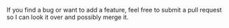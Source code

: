 If you find a bug or want to add a feature, feel free to submit a pull request so I can look it over and possibly merge it.
